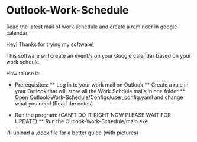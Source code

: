 # Outlook-Work-Schedule
Read the latest mail of work schedule and create a reminder in google calendar 

Hey!
Thanks for trying my software!

This software will create an event/s on your Google calendar based on your work schdule 

How to use it:
  * Prerequisites:
    ** Log in to your work mail on Outlook
    ** Create a rule in your Outlook that will store all the Work Schdule mails in one folder
    ** Open Outlook-Work-Schedule/Configs/user_config.yaml and change what you need (Read the notes)
  
  * Run the program: (CAN'T DO IT RIGHT NOW PLEASE WAIT FOR UPDATE)
    ** Run the Outlook-Work-Schedule/main.exe
    
I'll upload a .docx file for a better guide (with pictures)  
    
